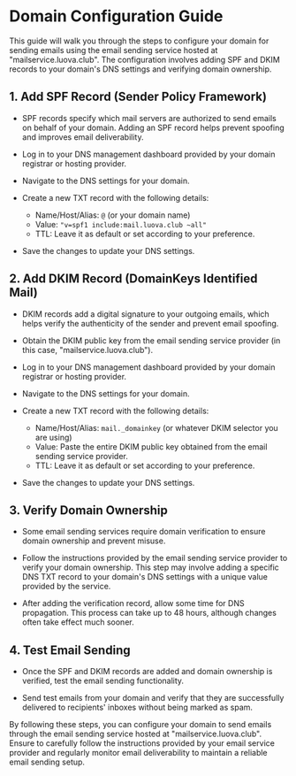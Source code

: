 # Domain Configuration Guide

This guide will walk you through the steps to configure your domain for sending emails using the email sending service hosted at "mailservice.luova.club". The configuration involves adding SPF and DKIM records to your domain's DNS settings and verifying domain ownership.

## 1. Add SPF Record (Sender Policy Framework)

- SPF records specify which mail servers are authorized to send emails on behalf of your domain. Adding an SPF record helps prevent spoofing and improves email deliverability.

- Log in to your DNS management dashboard provided by your domain registrar or hosting provider.

- Navigate to the DNS settings for your domain.

- Create a new TXT record with the following details:
  - Name/Host/Alias: `@` (or your domain name)
  - Value: `"v=spf1 include:mail.luova.club ~all"`
  - TTL: Leave it as default or set according to your preference.

- Save the changes to update your DNS settings.

## 2. Add DKIM Record (DomainKeys Identified Mail)

- DKIM records add a digital signature to your outgoing emails, which helps verify the authenticity of the sender and prevent email spoofing.

- Obtain the DKIM public key from the email sending service provider (in this case, "mailservice.luova.club").

- Log in to your DNS management dashboard provided by your domain registrar or hosting provider.

- Navigate to the DNS settings for your domain.

- Create a new TXT record with the following details:
  - Name/Host/Alias: `mail._domainkey` (or whatever DKIM selector you are using)
  - Value: Paste the entire DKIM public key obtained from the email sending service provider.
  - TTL: Leave it as default or set according to your preference.

- Save the changes to update your DNS settings.

## 3. Verify Domain Ownership

- Some email sending services require domain verification to ensure domain ownership and prevent misuse.

- Follow the instructions provided by the email sending service provider to verify your domain ownership. This step may involve adding a specific DNS TXT record to your domain's DNS settings with a unique value provided by the service.

- After adding the verification record, allow some time for DNS propagation. This process can take up to 48 hours, although changes often take effect much sooner.

## 4. Test Email Sending

- Once the SPF and DKIM records are added and domain ownership is verified, test the email sending functionality.

- Send test emails from your domain and verify that they are successfully delivered to recipients' inboxes without being marked as spam.

By following these steps, you can configure your domain to send emails through the email sending service hosted at "mailservice.luova.club". Ensure to carefully follow the instructions provided by your email service provider and regularly monitor email deliverability to maintain a reliable email sending setup.
